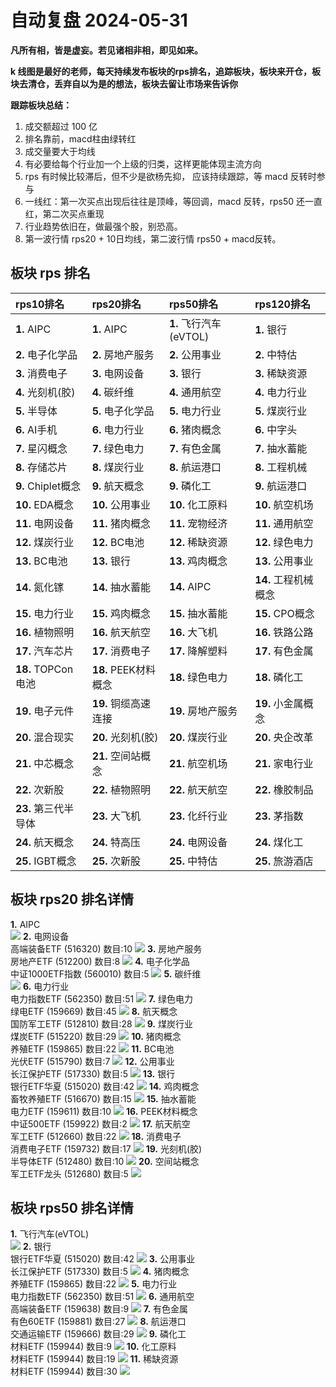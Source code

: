 # 自动复盘 2024-05-31

**凡所有相，皆是虚妄。若见诸相非相，即见如来。**

**k 线图是最好的老师，每天持续发布板块的rps排名，追踪板块，板块来开仓，板块去清仓，丢弃自以为是的想法，板块去留让市场来告诉你**
        
**跟踪板块总结：**
1. 成交额超过 100 亿
2. 排名靠前，macd柱由绿转红
3. 成交量要大于均线
4. 有必要给每个行业加一个上级的归类，这样更能体现主流方向
5. rps 有时候比较滞后，但不少是欲杨先抑， 应该持续跟踪，等 macd 反转时参与
6. 一线红：第一次买点出现后往往是顶峰，等回调，macd 反转，rps50 还一直红，第二次买点重现
7. 行业趋势依旧在，做最强个股，别恐高。
8. 第一波行情 rps20 + 10日均线，第二波行情 rps50 + macd反转。
        
## 板块 rps 排名
| rps10排名            | rps20排名            | rps50排名              | rps120排名           |
|:---------------------|:---------------------|:-----------------------|:---------------------|
| **1.** AIPC          | **1.** AIPC          | **1.** 飞行汽车(eVTOL) | **1.** 银行          |
| **2.** 电子化学品    | **2.** 房地产服务    | **2.** 公用事业        | **2.** 中特估        |
| **3.** 消费电子      | **3.** 电网设备      | **3.** 银行            | **3.** 稀缺资源      |
| **4.** 光刻机(胶)    | **4.** 碳纤维        | **4.** 通用航空        | **4.** 电力行业      |
| **5.** 半导体        | **5.** 电子化学品    | **5.** 电力行业        | **5.** 煤炭行业      |
| **6.** AI手机        | **6.** 电力行业      | **6.** 猪肉概念        | **6.** 中字头        |
| **7.** 星闪概念      | **7.** 绿色电力      | **7.** 有色金属        | **7.** 抽水蓄能      |
| **8.** 存储芯片      | **8.** 煤炭行业      | **8.** 航运港口        | **8.** 工程机械      |
| **9.** Chiplet概念   | **9.** 航天概念      | **9.** 磷化工          | **9.** 航运港口      |
| **10.** EDA概念      | **10.** 公用事业     | **10.** 化工原料       | **10.** 航空机场     |
| **11.** 电网设备     | **11.** 猪肉概念     | **11.** 宠物经济       | **11.** 通用航空     |
| **12.** 煤炭行业     | **12.** BC电池       | **12.** 稀缺资源       | **12.** 绿色电力     |
| **13.** BC电池       | **13.** 银行         | **13.** 鸡肉概念       | **13.** 公用事业     |
| **14.** 氮化镓       | **14.** 抽水蓄能     | **14.** AIPC           | **14.** 工程机械概念 |
| **15.** 电力行业     | **15.** 鸡肉概念     | **15.** 抽水蓄能       | **15.** CPO概念      |
| **16.** 植物照明     | **16.** 航天航空     | **16.** 大飞机         | **16.** 铁路公路     |
| **17.** 汽车芯片     | **17.** 消费电子     | **17.** 降解塑料       | **17.** 有色金属     |
| **18.** TOPCon电池   | **18.** PEEK材料概念 | **18.** 绿色电力       | **18.** 磷化工       |
| **19.** 电子元件     | **19.** 铜缆高速连接 | **19.** 房地产服务     | **19.** 小金属概念   |
| **20.** 混合现实     | **20.** 光刻机(胶)   | **20.** 煤炭行业       | **20.** 央企改革     |
| **21.** 中芯概念     | **21.** 空间站概念   | **21.** 航空机场       | **21.** 家电行业     |
| **22.** 次新股       | **22.** 植物照明     | **22.** 航天航空       | **22.** 橡胶制品     |
| **23.** 第三代半导体 | **23.** 大飞机       | **23.** 化纤行业       | **23.** 茅指数       |
| **24.** 航天概念     | **24.** 特高压       | **24.** 电网设备       | **24.** 煤化工       |
| **25.** IGBT概念     | **25.** 次新股       | **25.** 中特估         | **25.** 旅游酒店     |
## 板块 rps20 排名详情
**1.** AIPC<br/>
 ![](https://sykent-blog-image.oss-cn-beijing.aliyuncs.com/quant/image/2024/5/1717142607810-tmp.jpg)
**2.** 电网设备<br/>高端装备ETF (516320) 数目:10
 ![](https://sykent-blog-image.oss-cn-beijing.aliyuncs.com/quant/image/2024/5/1717142609218-tmp.jpg)
**3.** 房地产服务<br/>房地产ETF (512200) 数目:8
 ![](https://sykent-blog-image.oss-cn-beijing.aliyuncs.com/quant/image/2024/5/1717142610217-tmp.jpg)
**4.** 电子化学品<br/>中证1000ETF指数 (560010) 数目:5
 ![](https://sykent-blog-image.oss-cn-beijing.aliyuncs.com/quant/image/2024/5/1717142611206-tmp.jpg)
**5.** 碳纤维<br/>
 ![](https://sykent-blog-image.oss-cn-beijing.aliyuncs.com/quant/image/2024/5/1717142611738-tmp.jpg)
**6.** 电力行业<br/>电力指数ETF (562350) 数目:51
 ![](https://sykent-blog-image.oss-cn-beijing.aliyuncs.com/quant/image/2024/5/1717142612668-tmp.jpg)
**7.** 绿色电力<br/>绿电ETF (159669) 数目:45
 ![](https://sykent-blog-image.oss-cn-beijing.aliyuncs.com/quant/image/2024/5/1717142613626-tmp.jpg)
**8.** 航天概念<br/>国防军工ETF (512810) 数目:28
 ![](https://sykent-blog-image.oss-cn-beijing.aliyuncs.com/quant/image/2024/5/1717142614649-tmp.jpg)
**9.** 煤炭行业<br/>煤炭ETF (515220) 数目:29
 ![](https://sykent-blog-image.oss-cn-beijing.aliyuncs.com/quant/image/2024/5/1717142615656-tmp.jpg)
**10.** 猪肉概念<br/>养殖ETF (159865) 数目:22
 ![](https://sykent-blog-image.oss-cn-beijing.aliyuncs.com/quant/image/2024/5/1717142616674-tmp.jpg)
**11.** BC电池<br/>光伏ETF (515790) 数目:7
 ![](https://sykent-blog-image.oss-cn-beijing.aliyuncs.com/quant/image/2024/5/1717142617506-tmp.jpg)
**12.** 公用事业<br/>长江保护ETF (517330) 数目:5
 ![](https://sykent-blog-image.oss-cn-beijing.aliyuncs.com/quant/image/2024/5/1717142618496-tmp.jpg)
**13.** 银行<br/>银行ETF华夏 (515020) 数目:42
 ![](https://sykent-blog-image.oss-cn-beijing.aliyuncs.com/quant/image/2024/5/1717142619504-tmp.jpg)
**14.** 鸡肉概念<br/>畜牧养殖ETF (516670) 数目:15
 ![](https://sykent-blog-image.oss-cn-beijing.aliyuncs.com/quant/image/2024/5/1717142620491-tmp.jpg)
**15.** 抽水蓄能<br/>电力ETF (159611) 数目:10
 ![](https://sykent-blog-image.oss-cn-beijing.aliyuncs.com/quant/image/2024/5/1717142621481-tmp.jpg)
**16.** PEEK材料概念<br/>中证500ETF (159922) 数目:2
 ![](https://sykent-blog-image.oss-cn-beijing.aliyuncs.com/quant/image/2024/5/1717142622201-tmp.jpg)
**17.** 航天航空<br/>军工ETF (512660) 数目:22
 ![](https://sykent-blog-image.oss-cn-beijing.aliyuncs.com/quant/image/2024/5/1717142623296-tmp.jpg)
**18.** 消费电子<br/>消费电子ETF (159732) 数目:17
 ![](https://sykent-blog-image.oss-cn-beijing.aliyuncs.com/quant/image/2024/5/1717142624248-tmp.jpg)
**19.** 光刻机(胶)<br/>半导体ETF (512480) 数目:10
 ![](https://sykent-blog-image.oss-cn-beijing.aliyuncs.com/quant/image/2024/5/1717142625220-tmp.jpg)
**20.** 空间站概念<br/>军工ETF龙头 (512680) 数目:5
 ![](https://sykent-blog-image.oss-cn-beijing.aliyuncs.com/quant/image/2024/5/1717142626175-tmp.jpg)

## 板块 rps50 排名详情
**1.** 飞行汽车(eVTOL)<br/>
 ![](https://sykent-blog-image.oss-cn-beijing.aliyuncs.com/quant/image/2024/5/1717142626968-tmp.jpg)
**2.** 银行<br/>银行ETF华夏 (515020) 数目:42
 ![](https://sykent-blog-image.oss-cn-beijing.aliyuncs.com/quant/image/2024/5/1717142627907-tmp.jpg)
**3.** 公用事业<br/>长江保护ETF (517330) 数目:5
 ![](https://sykent-blog-image.oss-cn-beijing.aliyuncs.com/quant/image/2024/5/1717142628810-tmp.jpg)
**4.** 猪肉概念<br/>养殖ETF (159865) 数目:22
 ![](https://sykent-blog-image.oss-cn-beijing.aliyuncs.com/quant/image/2024/5/1717142629723-tmp.jpg)
**5.** 电力行业<br/>电力指数ETF (562350) 数目:51
 ![](https://sykent-blog-image.oss-cn-beijing.aliyuncs.com/quant/image/2024/5/1717142630667-tmp.jpg)
**6.** 通用航空<br/>高端装备ETF (159638) 数目:9
 ![](https://sykent-blog-image.oss-cn-beijing.aliyuncs.com/quant/image/2024/5/1717142631667-tmp.jpg)
**7.** 有色金属<br/>有色60ETF (159881) 数目:27
 ![](https://sykent-blog-image.oss-cn-beijing.aliyuncs.com/quant/image/2024/5/1717142632729-tmp.jpg)
**8.** 航运港口<br/>交通运输ETF (159666) 数目:29
 ![](https://sykent-blog-image.oss-cn-beijing.aliyuncs.com/quant/image/2024/5/1717142633862-tmp.jpg)
**9.** 磷化工<br/>材料ETF (159944) 数目:9
 ![](https://sykent-blog-image.oss-cn-beijing.aliyuncs.com/quant/image/2024/5/1717142635082-tmp.jpg)
**10.** 化工原料<br/>材料ETF (159944) 数目:19
 ![](https://sykent-blog-image.oss-cn-beijing.aliyuncs.com/quant/image/2024/5/1717142636223-tmp.jpg)
**11.** 稀缺资源<br/>材料ETF (159944) 数目:30
 ![](https://sykent-blog-image.oss-cn-beijing.aliyuncs.com/quant/image/2024/5/1717142637327-tmp.jpg)
